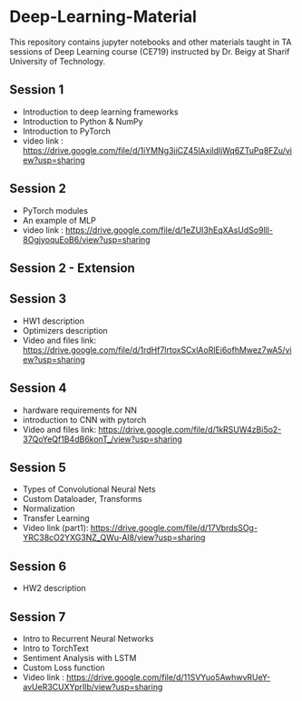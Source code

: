 # Deep-Learning-Material
This repository contains jupyter notebooks and other materials taught in TA sessions of Deep Learning course (CE719) instructed by Dr. Beigy at Sharif University of Technology.

## Session 1

- Introduction to deep learning frameworks
- Introduction to Python & NumPy
- Introduction to PyTorch
- video link : https://drive.google.com/file/d/1iYMNg3iiCZ45lAxildljWq6ZTuPq8FZu/view?usp=sharing

## Session 2

- PyTorch modules
- An example of MLP
- video link : https://drive.google.com/file/d/1eZUI3hEqXAsUdSo9lll-8OgjyoquEoB6/view?usp=sharing

## Session 2 - Extension

## Session 3

- HW1 description
- Optimizers description
- Video and files link: https://drive.google.com/file/d/1rdHf7lrtoxSCxlAoRlEi6ofhMwez7wA5/view?usp=sharing

## Session 4
- hardware requirements for NN
- introduction to CNN with pytorch
- Video and files link: https://drive.google.com/file/d/1kRSUW4zBi5o2-37QoYeQf1B4dB6konT_/view?usp=sharing

## Session 5
- Types of Convolutional Neural Nets
- Custom Dataloader, Transforms
- Normalization
- Transfer Learning
- Video link (part1): https://drive.google.com/file/d/17VbrdsSOg-YRC38cO2YXG3NZ_QWu-Al8/view?usp=sharing

## Session 6
- HW2 description


## Session 7
- Intro to Recurrent Neural Networks
- Intro to TorchText
- Sentiment Analysis with LSTM
- Custom Loss function
- Video link : https://drive.google.com/file/d/11SVYuo5AwhwvRUeY-avUeR3CUXYprIlb/view?usp=sharing
